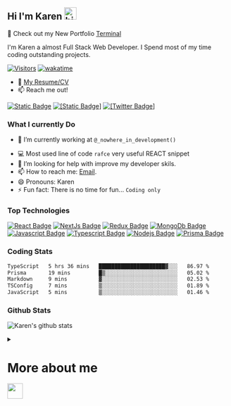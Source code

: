 ## Hi I'm Karen <img src="https://user-images.githubusercontent.com/1303154/88677602-1635ba80-d120-11ea-84d8-d263ba5fc3c0.gif" width="28px" height="28px" alt="hi">

🚀 Check out my New Portfolio [Terminal](https://kchakhalyan.github.io/terminal-style-portfolio/)

I'm Karen a almost Full Stack Web Developer. I Spend most of my time coding outstanding projects.

[![Visitors](https://api.visitorbadge.io/api/combined?path=https%3A%2F%2Fgithub.com%2FKChakhalyan%2FKChakhalyan%2F&labelColor=%23697689&countColor=%232cccc3&labelStyle=upper)](https://visitorbadge.io/status?path=https%3A%2F%2Fgithub.com%2FKChakhalyan%2FKChakhalyan%2F) [![wakatime](https://wakatime.com/badge/user/386c6163-f5bb-4ce1-ab25-2d0ef18e1541.svg?style=for-the-badge)](https://wakatime.com/@386c6163-f5bb-4ce1-ab25-2d0ef18e1541)

-  :paperclip: [My Resume/CV](#hi-im-karen)
-  :mailbox: Reach me out!


[![Static Badge](https://img.shields.io/badge/https%3A%2F%2Fwww.linkedin.com%2Fin%2Fkaren-chakhalyan-10401a88%2F?style=for-the-badge&logo=linkedin&label=%20&color=%230a66c2)](https://www.linkedin.com/in/karen-chakhalyan-10401a88/) [![[Static Badge]](https://img.shields.io/badge/Twitter-1DA1F2?style=for-the-badge&logo=twitter&logoColor=white)](https://twitter.com/KarenChakhalyan) [![[Twitter Badge]](https://img.shields.io/badge/Gmail-D14836?style=for-the-badge&logo=gmail&logoColor=white)](mailto:karenchakhalya23@gmail.com)

### What I currently Do

-  🔭 I’m currently working at `@_nowhere_in_development()`
<!-- - 🔭 I’m currently working on -->
-  :computer: Most used line of code `rafce` very useful REACT snippet
-  🤔 I’m looking for help with improve my developer skils.
-  📫 How to reach me: [Email](karenchakhalyan23@gmail.com).
-  😄 Pronouns: Karen
-  ⚡ Fun fact: There is no time for fun... `Coding only`

### Top Technologies

[![React Badge](https://img.shields.io/badge/-React-61DBFB?style=for-the-badge&labelColor=black&logo=react&logoColor=61DBFB)](#) [![NextJs Badge](https://img.shields.io/badge/next%20js-000000?style=for-the-badge&logo=nextdotjs&logoColor=white)](#) [![Redux Badge](https://img.shields.io/badge/Redux-593D88?style=for-the-badge&logo=redux&logoColor=white)](#) [![MongoDb Badge](https://img.shields.io/badge/MongoDB-4EA94B?style=for-the-badge&logo=mongodb&logoColor=white)](#)
[![Javascript Badge](https://img.shields.io/badge/-Javascript-F0DB4F?style=for-the-badge&labelColor=black&logo=javascript&logoColor=F0DB4F)](#) [![Typescript Badge](https://img.shields.io/badge/-Typescript-007acc?style=for-the-badge&labelColor=black&logo=typescript&logoColor=007acc)](#) [![Nodejs Badge](https://img.shields.io/badge/-Nodejs-3C873A?style=for-the-badge&labelColor=black&logo=node.js&logoColor=3C873A)](#) [![Prisma Badge](https://img.shields.io/badge/Prisma-3982CE?style=for-the-badge&logo=Prisma&logoColor=white)](#)

### Coding Stats

<!--START_SECTION:waka-->

```txt
TypeScript   5 hrs 36 mins   █████████████████████▓░░░   86.97 %
Prisma       19 mins         █▒░░░░░░░░░░░░░░░░░░░░░░░   05.02 %
Markdown     9 mins          ▓░░░░░░░░░░░░░░░░░░░░░░░░   02.53 %
TSConfig     7 mins          ▒░░░░░░░░░░░░░░░░░░░░░░░░   01.89 %
JavaScript   5 mins          ▒░░░░░░░░░░░░░░░░░░░░░░░░   01.46 %
```

<!--END_SECTION:waka-->

### Github Stats

![Karen's github stats](https://github-readme-stats.vercel.app/api?username=KChakhalyan&count_private=true&theme=transparent&hide=contribs,prs)


<details>
<summary>
 <h1>More about me</h1> <img src="https://github.com/KChakhalyan/KChakhalyan/assets/10487372/3e414fd8-ff12-4c5a-b512-bb0497a606cd"  width="35px" height="35px" />

</summary>
<br >

**Passion for Problem-Solving:** I enjoy the process of tackling complex problems and finding creative solutions through coding.

**Continuous Learning:** Coding is a field that constantly evolves, and I relish the opportunity to learn new languages, frameworks, and technologies.

**Programming Languages:** I have expertise in one or more programming languages, such as JavaScript, Typescript, I'm open to exploring new ones.

**Projects and Applications:** Whether it's building software applications, websites, mobile apps, or working on data analysis and machine learning projects, you find fulfillment in bringing your coding skills to life in various domains.

**Collaboration:** I'm open to collaborating with other developers or professionals on projects, as teamwork can lead to innovative solutions.

**Community Involvement:** Engaging with coding communities, forums, and open-source projects is a way to share knowledge, learn from others, and contribute to the broader coding ecosystem.

**Attention to Detail:** Coding often requires a keen eye for detail to write clean, efficient, and bug-free code.

**Problem-Solving Mindset:** I have a natural inclination to break down complex issues into smaller, manageable components and enjoy the challenge of finding solutions step by step.

**Career Opportunities:** With my coding skills and passion, I will pursue a career in software development, web development, or any other tech-related field.

**Personal Fulfillment:** Ultimately, coding is not just a job but a source of personal fulfillment and satisfaction for me. It's a hobby, a profession, and a way of thinking.

</details>
